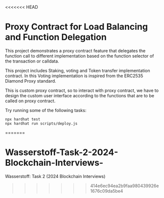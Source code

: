 <<<<<<< HEAD
# Proxy Contract for Load Balancing and Function Delegation

This project demonstrates a proxy contract feature that delegates the function call to different implementation based on the function selector of the transaction or calldata.

This project includes Staking, voting and Token transfer implementation contract. In this Voting implementation is inspired from the ERC2535 Diamond Proxy standard.

This is custom proxy contract, so to interact with proxy contract, we have to design the custom user interface according to the functions that are to be called on proxy contract.


Try running some of the following tasks:

```shell
npx hardhat test
npx hardhat run scripts/deploy.js
```
=======
# Wasserstoff-Task-2-2024-Blockchain-Interviews-
Wasserstoff: Task 2 (2024 Blockchain Interviews)
>>>>>>> 414e6ec94ea2b9faa980439926e1676c09da5be4
